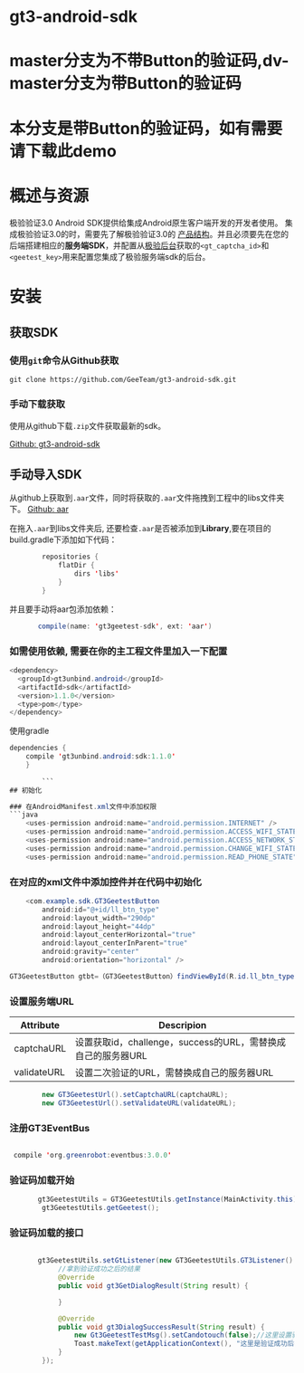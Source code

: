 # gt3-android-sdk
# master分支为不带Button的验证码,dv-master分支为带Button的验证码
# 本分支是带Button的验证码，如有需要请下载此demo
# 概述与资源

极验验证3.0 Android SDK提供给集成Android原生客户端开发的开发者使用。
集成极验验证3.0的时，需要先了解极验验证3.0的 [产品结构](http://docs.geetest.com/install/overview/#产品结构)。并且必须要先在您的后端搭建相应的**服务端SDK**，并配置从[极验后台]()获取的`<gt_captcha_id>`和`<geetest_key>`用来配置您集成了极验服务端sdk的后台。

# 安装

## 获取SDK

### 使用`git`命令从Github获取

```
git clone https://github.com/GeeTeam/gt3-android-sdk.git
```

### 手动下载获取

使用从github下载`.zip`文件获取最新的sdk。

[Github: gt3-android-sdk](https://github.com/GeeTeam/gt3-android-sdk)

## 手动导入SDK
从github上获取到`.aar`文件，同时将获取的`.aar`文件拖拽到工程中的libs文件夹下。
[Github: aar](https://github.com/GeeTeam/gt3-android-sdk/tree/dv-master/app/libs)

在拖入`.aar`到libs文件夹后, 还要检查`.aar`是否被添加到**Library**,要在项目的build.gradle下添加如下代码：
```java
        repositories {
            flatDir {
                dirs 'libs'
            }
        }

```
并且要手动将aar包添加依赖：
```java
       compile(name: 'gt3geetest-sdk', ext: 'aar')

``` 

### 如需使用依赖, 需要在你的主工程文件里加入一下配置

```java
<dependency>
  <groupId>gt3unbind.android</groupId>
  <artifactId>sdk</artifactId>
  <version>1.1.0</version>
  <type>pom</type>
</dependency>
```
使用gradle

```java
dependencies {
	compile 'gt3unbind.android:sdk:1.1.0'
	}
        
        ``` 
## 初始化

### 在AndroidManifest.xml文件中添加权限
```java
    <uses-permission android:name="android.permission.INTERNET" />
    <uses-permission android:name="android.permission.ACCESS_WIFI_STATE" />
    <uses-permission android:name="android.permission.ACCESS_NETWORK_STATE" />
    <uses-permission android:name="android.permission.CHANGE_WIFI_STATE" />
    <uses-permission android:name="android.permission.READ_PHONE_STATE" />

```
### 在对应的xml文件中添加控件并在代码中初始化

```java
    <com.example.sdk.GT3GeetestButton
        android:id="@+id/ll_btn_type"
        android:layout_width="290dp"
        android:layout_height="44dp"
        android:layout_centerHorizontal="true"
        android:layout_centerInParent="true"
        android:gravity="center"
        android:orientation="horizontal" />

```
```java
GT3GeetestButton gtbt=（GT3GeetestButton）findViewById(R.id.ll_btn_type);
```

### 设置服务端URL

| Attribute | Descripion |
| ------ | ------ |
| captchaURL|设置获取id，challenge，success的URL，需替换成自己的服务器URL|
|validateURL|设置二次验证的URL，需替换成自己的服务器URL|

```java
        new GT3GeetestUrl().setCaptchaURL(captchaURL);
        new GT3GeetestUrl().setValidateURL(validateURL);

```
### 注册GT3EventBus


```java

 compile 'org.greenrobot:eventbus:3.0.0'
```
### 验证码加载开始
```java
       gt3GeetestUtils = GT3GeetestUtils.getInstance(MainActivity.this);
        gt3GeetestUtils.getGeetest();

```

### 验证码加载的接口


```java
  
       gt3GeetestUtils.setGtListener(new GT3GeetestUtils.GT3Listener() {
            //拿到验证成功之后的结果
            @Override
            public void gt3GetDialogResult(String result) {

            }

            @Override
            public void gt3DialogSuccessResult(String result) {
                new Gt3GeetestTestMsg().setCandotouch(false);//这里设置验证成功后是否可以关闭
                Toast.makeText(getApplicationContext(), "这里是验证成功后执行的操作", Toast.LENGTH_SHORT).show();
            }
        });

```

